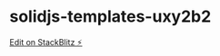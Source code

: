 # solidjs-templates-uxy2b2

[Edit on StackBlitz ⚡️](https://stackblitz.com/edit/solidjs-templates-uxy2b2)